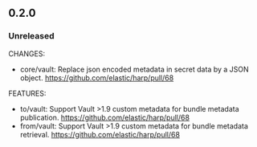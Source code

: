 ## 0.2.0

### Unreleased

CHANGES:

* core/vault: Replace json encoded metadata in secret data by a JSON object. <https://github.com/elastic/harp/pull/68>

FEATURES:

* to/vault: Support Vault >1.9 custom metadata for bundle metadata publication. <https://github.com/elastic/harp/pull/68>
* from/vault: Support Vault >1.9 custom metadata for bundle metadata retrieval. <https://github.com/elastic/harp/pull/68>

